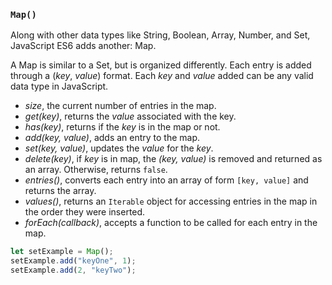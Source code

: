 ### `Map()`

Along with other data types like String, Boolean, Array, Number, and Set, JavaScript ES6 adds another: Map.

A Map is similar to a Set, but is organized differently. Each entry is added through a (*key*, *value*) format. Each *key* and *value* added can be any valid data type in JavaScript.

- *size*, the current number of entries in the map.
- *get(key)*, returns the *value* associated with the key.
- *has(key)*, returns if the *key* is in the map or not.
- *add(key, value)*, adds an entry to the map.
- *set(key, value)*, updates the *value* for the *key*.
- *delete(key)*, if *key* is in map, the *(key, value)* is removed and returned as an array. Otherwise, returns `false`.
- *entries()*, converts each entry into an array of form `[key, value]` and returns the array.
- *values()*, returns an `Iterable` object for accessing entries in the map in the order they were inserted.
- *forEach(callback)*, accepts a function to be called for each entry in the map.

```javascript
let setExample = Map();
setExample.add("keyOne", 1);
setExample.add(2, "keyTwo");
```
